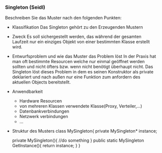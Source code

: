 ### Singleton (Seidl)

Beschreiben Sie das Muster nach den folgenden Punkten:

- Klassifikation
  Das Singleton gehört zu den Erzeugenden Mustern
- Zweck
  Es soll sichergestellt werden, das während der gesamten Laufzeit nur ein einziges Objekt von einer bestimmten Klasse erstellt wird.
  
- Entwurfsproblem und wie das Muster das Problem löst
  In der Praxis hat man oft bestimmte Resourcen welche nur einmal geöffnet werden sollten und nicht öfters 
  bzw. wenn nicht benötigt überhaupt nicht.
  Das Singleton löst dieses Problem in dem es seinen Konstruktor als private deklariert und nach außen nur eine Funktion zum anfordern 
  des aktuellen Objects bereitstellt.
  
- Anwendbarkeit
  - Hardware Resourcen
  - von mehreren Klassen verwendete Klasse(Proxy, Verteiler,...)
  - Datenbankverbindungen
  - Netzwerk verbindungen
  - ...
- Struktur des Musters
  class MySingleton{
    private MySingleton* instance;
  
    private MySingleton(){
      //do something
    }
    public static MySingleton GetInstance(){
        return instance;
    }
  }
